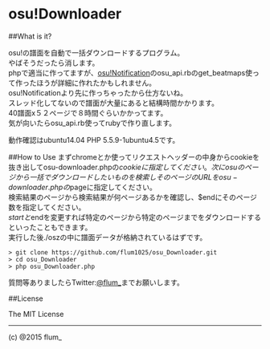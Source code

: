 ﻿osu!Downloader
===========

##What is it?

osu!の譜面を自動で一括ダウンロードするプログラム。  
やばそうだったら消します。  
phpで適当に作ってますが、[osu!Notification](https://github.com/flum1025/osu_Notification)のosu_api.rbのget_beatmaps使って作ったほうが詳細に作れたかもしれません。  
osu!Notificationより先に作っちゃったから仕方ないね。  
スレッド化してないので譜面が大量にあると結構時間かかります。  
40譜面x５２ページで８時間ぐらいかかってます。  
気が向いたらosu_api.rb使ってrubyで作り直します。  
  
動作確認はubuntu14.04 PHP 5.5.9-1ubuntu4.5です。

##How to Use
まずchromeとか使ってリクエストヘッダーの中身からcookieを抜き出してosu-downloader.phpの$cookieに指定してください。  
次にosuのページから一括でダウンロードしたいものを検索しそのページのURLをosu-downloader.phpの$pageに指定してください。  
検索結果のページから検索結果が何ページあるかを確認し、$endにそのページ数を指定してください。  
$startと$endを変更すれば特定のページから特定のページまでをダウンロードするといったこともできます。  
実行した後./oszの中に譜面データが格納されているはずです。  
```
> git clone https://github.com/flum1025/osu_Downloader.git
> cd osu_Downloader
> php osu_Downloader.php

```


質問等ありましたらTwitter:[@flum_](https://twitter.com/flum_)までお願いします。

##License

The MIT License

-------
(c) @2015 flum_
